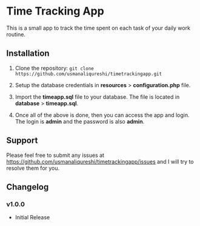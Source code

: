 # Time Tracking App

This is a small app to track the time spent on each task of your daily work routine.

## Installation

1. Clone the repository: ```git clone https://github.com/usmanaliqureshi/timetrackingapp.git```

2. Setup the database credentials in **resources** > **configuration.php** file.

3. Import the **timeapp.sql** file to your database. The file is located in **database** > **timeapp.sql**.

4. Once all of the above is done, then you can access the app and login. The login is **admin** and the password is also **admin**.

## Support

Please feel free to submit any issues at https://github.com/usmanaliqureshi/timetrackingapp/issues and I will try to resolve them for you.

## Changelog

### v1.0.0

- Initial Release